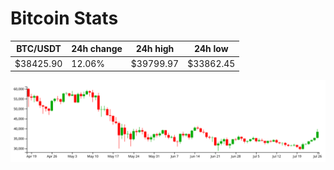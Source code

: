 # Bitcoin Stats

BTC/USDT|24h change|24h high|24h low|
|---|---|---|---|
|$38425.90|12.06%|$39799.97|$33862.45|

<img src="./chart.svg">
